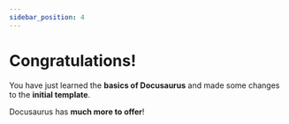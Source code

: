 ```yaml
---
sidebar_position: 4
---
```


# Congratulations!

You have just learned the **basics of Docusaurus** and made some changes to the **initial template**.

Docusaurus has **much more to offer**!